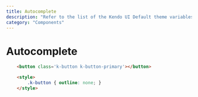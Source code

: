 ```yaml
---
title: Autocomplete
description: "Refer to the list of the Kendo UI Default theme variables available for customization."
category: "Components"
---
```


# Autocomplete

```html
    <button class='k-button k-button-primary'></button>

    <style>
        .k-button { outline: none; }
    </style>
```
